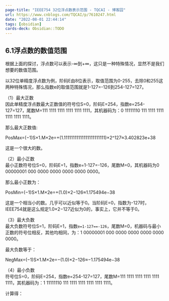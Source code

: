 ```yaml
---
page-title: "IEEE754 32位浮点数表示范围 - TQCAI - 博客园"
url: https://www.cnblogs.com/TQCAI/p/7610247.html
date: "2022-08-01 22:44:14"
tags: [obsidian] 
cards-deck: Obsidian::TODO
---
```

## 6.1浮点数的数值范围

根据上面的探讨，浮点数可以表示-∞到+∞，这只是一种特殊情况，显然不是我们想要的数值范围。

以32位单精度浮点数为例，阶码E由8位表示，取值范围为0-255，去除0和255这两种特殊情况，那么指数e的取值范围就是1-127=-126到254-127=127。

（1）最大正数   
因此单精度浮点数最大正数值的符号位S=0，阶码E=254，指数e=254-127=127，尾数M=111 1111 1111 1111 1111 1111，其机器码为：0 11111110 111 1111 1111 1111 1111 1111。

那么最大正数值: 

PosMax\=(−1)S×1.M×2e\=+(1.11111111111111111111111)×2^127≈3.402823e+38

  
这是一个很大的数。

（2）最小正数   
最小正数符号位S=0，阶码E=1，指数e=1-127=-126，尾数M=0，其机器码为0 00000001 000 0000 0000 0000 0000 0000。

那么最小正数为： 

PosMin\=(−1)S×1.M×2e\=+(1.0)×2−126≈1.175494e−38

这是一个相当小的数。几乎可以近似等于0。当阶码E=0，指数为-127时，IEEE754就是这么规定1.0×2−127近似为0的，事实上，它并不等于0。

（3）最大负数   
最大负数符号位S=1，阶码E=1，指数`e=1-127==-126`，尾数M=0，机器码与最小正数的符号位相反，其他均相同，为：1 00000001 000 0000 0000 0000 0000 0000。

最大负数等于： 

NegMax\=(−1)S×1.M×2e\=−(1.0)×2−126≈−1.175494e−38

（4）最小负数   
符号位S=0，阶码E=254，指数e=254-127=127，尾数M=111 1111 1111 1111 1111 1111，其机器码为：1 11111110 111 1111 1111 1111 1111 1111。

计算得：